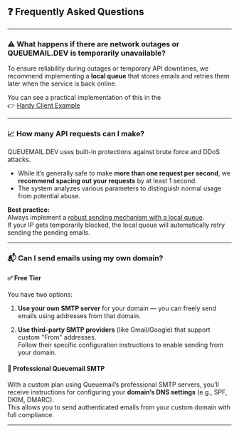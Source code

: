## ❓ Frequently Asked Questions

---

### ⚠️ What happens if there are network outages or QUEUEMAIL.DEV is temporarily unavailable?

To ensure reliability during outages or temporary API downtimes, we recommend implementing a **local queue** that stores emails and retries them later when the service is back online.

You can see a practical implementation of this in the  
👉 [Hardy Client Example](examples-hardyservice.md)

---

### 📈 How many API requests can I make?

QUEUEMAIL.DEV uses built-in protections against brute force and DDoS attacks.

- While it’s generally safe to make **more than one request per second**, we **recommend spacing out your requests** by at least 1 second.
- The system analyzes various parameters to distinguish normal usage from potential abuse.

**Best practice:**  
Always implement a [robust sending mechanism with a local queue](examples-hardyservice.md).  
If your IP gets temporarily blocked, the local queue will automatically retry sending the pending emails.

---

### 📬 Can I send emails using my own domain?

#### ✅ Free Tier

You have two options:

1. **Use your own SMTP server** for your domain — you can freely send emails using addresses from that domain.

2. **Use third-party SMTP providers** (like Gmail/Google) that support custom "From" addresses.  
   Follow their specific configuration instructions to enable sending from your domain.

#### 🚀 Professional Queuemail SMTP

With a custom plan using Queuemail’s professional SMTP servers, you’ll receive instructions for configuring your **domain’s DNS settings** (e.g., SPF, DKIM, DMARC).  
This allows you to send authenticated emails from your custom domain with full compliance.

---
